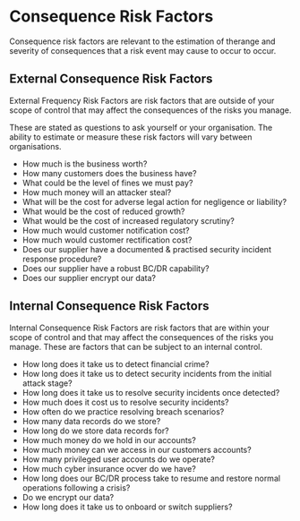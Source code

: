 
# Consequence Risk Factors

Consequence risk factors are relevant to the estimation of therange and severity of consequences that a risk event may cause to occur to occur.

## External Consequence Risk Factors

External Frequency Risk Factors are risk factors that are outside of your scope of control that may affect the consequences of the risks you manage.

These are stated as questions to ask yourself or your organisation. The ability to estimate or measure these risk factors will vary between organisations.

* How much is the business worth?
* How many customers does the business have?
* What could be the level of fines we must pay?
* How much money will an attacker steal?
* What will be the cost for adverse legal action for negligence or liability?
* What would be the cost of reduced growth?
* What would be the cost of increased regulatory scrutiny?
* How much would customer notification cost?
* How much would customer rectification cost?
* Does our supplier have a documented & practised security incident response procedure?
* Does our supplier have a robust BC/DR capability?
* Does our supplier encrypt our data?

## Internal Consequence Risk Factors

Internal Consequence Risk Factors are risk factors that are within your scope of control and that may affect the consequences of the risks you manage. These are factors that can be subject to an internal control.

* How long does it take us to detect financial crime?
* How long does it take us to detect security incidents from the initial attack stage?
* How long does it take us to resolve security incidents once detected?
* How much does it cost us to resolve security incidents?
* How often do we practice resolving breach scenarios?
* How many data records do we store?
* How long do we store data records for?
* How much money do we hold in our accounts?
* How much money can we access in our customers accounts?
* How many privileged user accounts do we operate?
* How much cyber insurance ocver do we have?
* How long does our BC/DR process take to resume and restore normal operations following a crisis?
* Do we encrypt our data?
* How long does it take us to onboard or switch suppliers?
